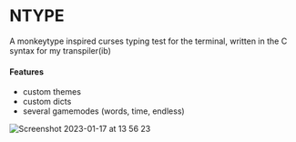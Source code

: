 # NTYPE

A monkeytype inspired curses typing test for the terminal, written in the C syntax for my transpiler(ib)

#### Features

- custom themes
- custom dicts
- several gamemodes (words, time, endless)

![Screenshot 2023-01-17 at 13 56 23](https://user-images.githubusercontent.com/60180879/212904698-6e764039-3ccf-45d8-af8e-44420985ef2b.png)
